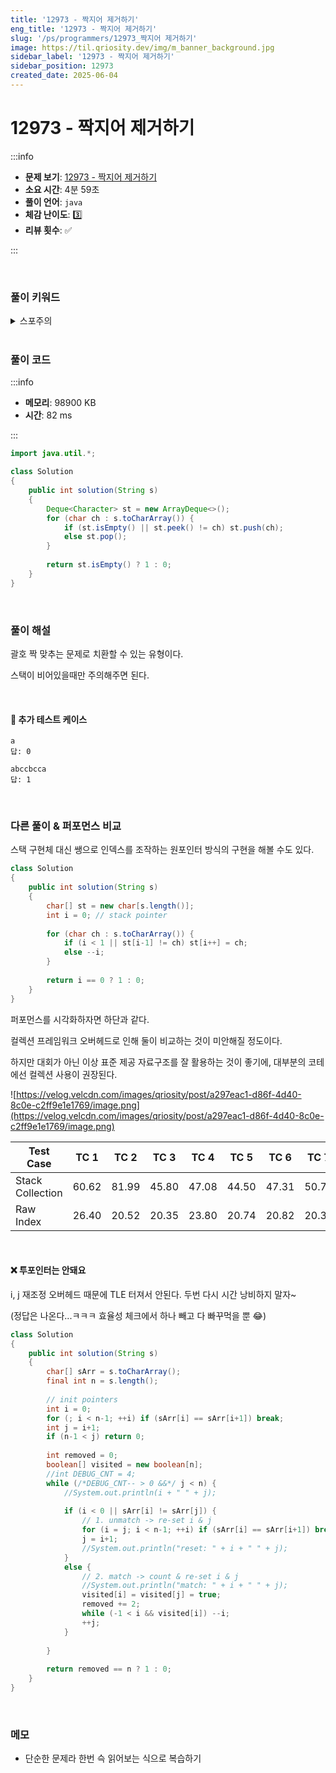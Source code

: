 ```yaml
---
title: '12973 - 짝지어 제거하기'
eng_title: '12973 - 짝지어 제거하기'
slug: '/ps/programmers/12973_짝지어 제거하기'
image: https://til.qriosity.dev/img/m_banner_background.jpg
sidebar_label: '12973 - 짝지어 제거하기'
sidebar_position: 12973
created_date: 2025-06-04
---
```


# 12973 - 짝지어 제거하기

:::info

- **문제 보기**: [12973 - 짝지어 제거하기](https://school.programmers.co.kr/learn/courses/30/lessons/12973)
- **소요 시간**: 4분 59초
- **풀이 언어**: `java`
- **체감 난이도**: 3️⃣
- **리뷰 횟수**: ✅

:::

<br />

### 풀이 키워드

<details>
<summary>스포주의</summary>

`스택`

</details>

<br />

### 풀이 코드

:::info

- **메모리**: 98900 KB
- **시간**: 82 ms

:::

```java
import java.util.*;

class Solution
{
    public int solution(String s)
    {
        Deque<Character> st = new ArrayDeque<>();
        for (char ch : s.toCharArray()) {
            if (st.isEmpty() || st.peek() != ch) st.push(ch);
            else st.pop();
        }
        
        return st.isEmpty() ? 1 : 0;
    }
}
```

<br />

### 풀이 해설

괄호 짝 맞추는 문제로 치환할 수 있는 유형이다.

스택이 비어있을때만 주의해주면 된다.

<br />

#### 🧪 추가 테스트 케이스

```
a
답: 0
```
```
abccbcca
답: 1
```

<br />

### 다른 풀이 & 퍼포먼스 비교

스택 구현체 대신 쌩으로 인덱스를 조작하는 원포인터 방식의 구현을 해볼 수도 있다.

```java
class Solution
{
    public int solution(String s)
    {
        char[] st = new char[s.length()];
        int i = 0; // stack pointer
        
        for (char ch : s.toCharArray()) {
            if (i < 1 || st[i-1] != ch) st[i++] = ch;
            else --i;
        }
        
        return i == 0 ? 1 : 0;
    }
}
```

퍼포먼스를 시각화하자면 하단과 같다.

컬렉션 프레임워크 오버헤드로 인해 둘이 비교하는 것이 미안해질 정도이다.

하지만 대회가 아닌 이상 표준 제공 자료구조를 잘 활용하는 것이 좋기에, 대부분의 코테에선 컬렉션 사용이 권장된다.

![https://velog.velcdn.com/images/qriosity/post/a297eac1-d86f-4d40-8c0e-c2ff9e1e1769/image.png](https://velog.velcdn.com/images/qriosity/post/a297eac1-d86f-4d40-8c0e-c2ff9e1e1769/image.png)

| Test Case | TC 1  | TC 2  | TC 3  | TC 4  | TC 5  | TC 6  | TC 7  | TC 8  |
|-----------|-------|-------|-------|-------|-------|-------|-------|-------|
| Stack Collection | 60.62 | 81.99 | 45.80 | 47.08 | 44.50 | 47.31 | 50.71 | 49.60 |
| Raw Index        | 26.40 | 20.52 | 20.35 | 23.80 | 20.74 | 20.82 | 20.35 | 22.10 |

<br />

#### ❌ 투포인터는 안돼요

i, j 재조정 오버헤드 때문에 TLE 터져서 안된다. 두번 다시 시간 낭비하지 말자~

(정답은 나온다...ㅋㅋㅋ 효율성 체크에서 하나 빼고 다 빠꾸먹을 뿐 😂)

```java
class Solution
{
    public int solution(String s)
    {
        char[] sArr = s.toCharArray();
        final int n = s.length();
        
        // init pointers
        int i = 0;
        for (; i < n-1; ++i) if (sArr[i] == sArr[i+1]) break;
        int j = i+1;
        if (n-1 < j) return 0;
        
        int removed = 0;
        boolean[] visited = new boolean[n];
        //int DEBUG_CNT = 4;
        while (/*DEBUG_CNT-- > 0 &&*/ j < n) {
            //System.out.println(i + " " + j);
            
            if (i < 0 || sArr[i] != sArr[j]) {
                // 1. unmatch -> re-set i & j
                for (i = j; i < n-1; ++i) if (sArr[i] == sArr[i+1]) break;
                j = i+1;
                //System.out.println("reset: " + i + " " + j);
            }
            else {
                // 2. match -> count & re-set i & j
                //System.out.println("match: " + i + " " + j);
                visited[i] = visited[j] = true;
                removed += 2;
                while (-1 < i && visited[i]) --i;
                ++j;
            }
            
        }
        
        return removed == n ? 1 : 0;
    }
}
```

<br />

### 메모

- 단순한 문제라 한번 슥 읽어보는 식으로 복습하기